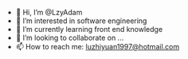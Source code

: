 - 👋 Hi, I’m @LzyAdam
- 👀 I’m interested in software engineering
- 🌱 I’m currently learning front end knowledge
- 💞️ I’m looking to collaborate on ...
- 📫 How to reach me: luzhiyuan1997@hotmail.com

<!---
LzyAdam/LzyAdam is a ✨ special ✨ repository because its `README.md` (this file) appears on your GitHub profile.
You can click the Preview link to take a look at your changes.
--->
